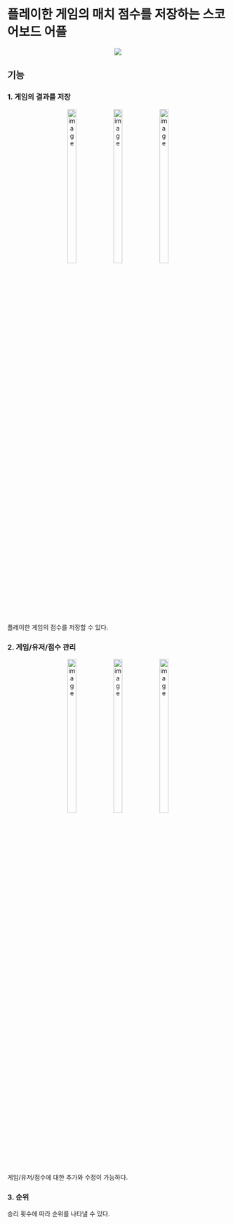 # 플레이한 게임의 매치 점수를 저장하는 스코어보드 어플
<div align="center">
  <img src="https://img.shields.io/badge/Android-3DDC84?style=for-the-badge&logo=Android&logoColor=white">
</div>

## 기능
### 1. 게임의 결과를 저장
<div align="center">
  <img alt="image" src="https://user-images.githubusercontent.com/110277768/222734359-aa6290ea-7761-45bd-98d0-cee7286c7b18.png" width="20%" height="30%">
  <img alt="image" src="https://user-images.githubusercontent.com/110277768/222734475-99b5c562-4ec1-4a11-8a39-93c0dcc7b831.png" width="20%" height="30%">
  <img alt="image" src="https://user-images.githubusercontent.com/110277768/222734557-41ea08ff-e5ef-4117-9895-9af8308dc27b.png" width="20%" height="30%">
</div>
플레이한 게임의 점수를 저장할 수 있다.

### 2. 게임/유저/점수 관리
<div align="center">
  <img alt="image" src="https://user-images.githubusercontent.com/110277768/222734786-4a143ef1-6148-4fc1-8dab-d42db5b73e77.png" width="20%" height="30%">
  <img alt="image" src="https://user-images.githubusercontent.com/110277768/222734892-c5ee813d-edde-43e8-9bc9-918bafb42181.png" width="20%" height="30%">
  <img alt="image" src="https://user-images.githubusercontent.com/110277768/222734241-50baa568-4ad7-4ca6-8c25-558700f786a8.png" width="20%" height="30%">
</div>
게임/유저/점수에 대한 추가와 수정이 가능하다.

### 3. 순위

승리 횟수에 따라 순위를 나타낼 수 있다.
